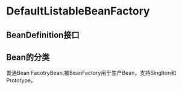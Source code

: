 # DefaultListableBeanFactory

## BeanDefinition接口

## Bean的分类

普通Bean
FacotryBean,被BeanFactory用于生产Bean，支持Singlton和Prototype。